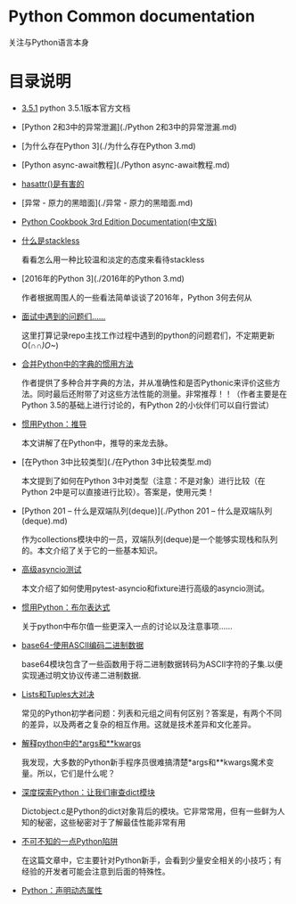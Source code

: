 # Python Common documentation

关注与Python语言本身

# 目录说明
- [3.5.1](./3.5.1/) 
    python 3.5.1版本官方文档

- [Python 2和3中的异常泄漏](./Python 2和3中的异常泄漏.md)
- [为什么存在Python 3](./为什么存在Python 3.md)
- [Python async-await教程](./Python async-await教程.md)
- [hasattr()是有害的](./hasattr()是有害的.md)
- [异常 - 原力的黑暗面](./异常 - 原力的黑暗面.md)
- [Python Cookbook 3rd Edition Documentation(中文版)](http://python3-cookbook.readthedocs.org/zh_CN/latest/index.html)
- [什么是stackless](./什么是stackless.md)

    看看怎么用一种比较温和淡定的态度来看待stackless

- [2016年的Python 3](./2016年的Python 3.md)         

    作者根据周围人的一些看法简单谈谈了2016年，Python 3何去何从

- [面试中遇到的问题们……](./面试中遇到的问题们…….ipynb)
    
    这里打算记录repo主找工作过程中遇到的python的问题君们，不定期更新O(∩_∩)O~_)

- [合并Python中的字典的惯用方法](./合并Python中的字典的惯用方法.md)
    
    作者提供了多种合并字典的方法，并从准确性和是否Pythonic来评价这些方法。同时最后还附带了对这些方法性能的测量。非常推荐！！（作者主要是在Python 3.5的基础上进行讨论的，有Python 2的小伙伴们可以自行尝试）

- [惯用Python：推导](./惯用Python：推导.md)

    本文讲解了在Python中，推导的来龙去脉。

- [在Python 3中比较类型](./在Python 3中比较类型.md)

    本文提到了如何在Python 3中对类型（注意：不是对象）进行比较（在Python 2中是可以直接进行比较）。答案是，使用元类！

- [Python 201 – 什么是双端队列(deque)](./Python 201 – 什么是双端队列(deque).md)

    作为collections模块中的一员，双端队列(deque)是一个能够实现栈和队列的。本文介绍了关于它的一些基本知识。

- [高级asyncio测试](./高级asyncio测试.md)

	本文介绍了如何使用pytest-asyncio和fixture进行高级的asyncio测试。

- [惯用Python：布尔表达式](./惯用Python：布尔表达式.md)

	关于python中布尔值一些更深入一点的讨论以及注意事项……
    
- [base64-使用ASCII编码二进制数据](./base64-使用ASCII编码二进制数据.org)
  
  base64模块包含了一些函数用于将二进制数据转码为ASCII字符的子集.以便实现通过明文协议传递二进制数据.

- [Lists和Tuples大对决](./Lists和Tuples大对决.md)

    常见的Python初学者问题：列表和元组之间有何区别？答案是，有两个不同的差异，以及两者之复杂的相互作用。这就是技术差异和文化差异。

- [解释python中的*args和**kwargs](./解释python中的*args和**kwargs.md)

    我发现，大多数的Python新手程序员很难搞清楚\*args和\*\*kwargs魔术变量。所以，它们是什么呢？

- [深度探索Python：让我们审查dict模块](./深度探索Python：让我们审查dict模块.md)

    Dictobject.c是Python的dict对象背后的模块。它非常常用，但有一些鲜为人知的秘密，这些秘密对于了解最佳性能非常有用

- [不可不知的一点Python陷阱](./不可不知的一点Python陷阱.md)

    在这篇文章中，它主要针对Python新手，会看到少量安全相关的小技巧；有经验的开发者可能会注意到后面的特殊性。

- [Python：声明动态属性](./Python：声明动态属性.md)